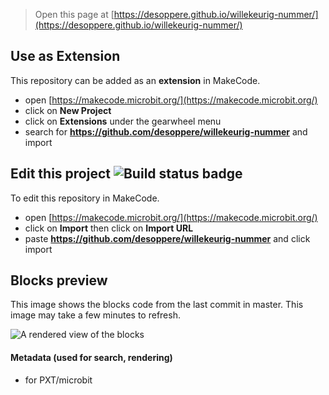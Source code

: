 
> Open this page at [https://desoppere.github.io/willekeurig-nummer/](https://desoppere.github.io/willekeurig-nummer/)

## Use as Extension

This repository can be added as an **extension** in MakeCode.

* open [https://makecode.microbit.org/](https://makecode.microbit.org/)
* click on **New Project**
* click on **Extensions** under the gearwheel menu
* search for **https://github.com/desoppere/willekeurig-nummer** and import

## Edit this project ![Build status badge](https://github.com/desoppere/willekeurig-nummer/workflows/MakeCode/badge.svg)

To edit this repository in MakeCode.

* open [https://makecode.microbit.org/](https://makecode.microbit.org/)
* click on **Import** then click on **Import URL**
* paste **https://github.com/desoppere/willekeurig-nummer** and click import

## Blocks preview

This image shows the blocks code from the last commit in master.
This image may take a few minutes to refresh.

![A rendered view of the blocks](https://github.com/desoppere/willekeurig-nummer/raw/master/.github/makecode/blocks.png)

#### Metadata (used for search, rendering)

* for PXT/microbit
<script src="https://makecode.com/gh-pages-embed.js"></script><script>makeCodeRender("{{ site.makecode.home_url }}", "{{ site.github.owner_name }}/{{ site.github.repository_name }}");</script>
